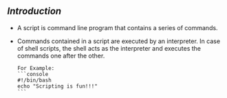 ## ***Introduction***<br>
* A script is command line program that contains a series of commands.<br>
* Commands contained in a script are executed by an interpreter. In case of shell scripts, the shell acts  as the interpreter and executes the commands one after the other.

      For Example:
      ```console
      #!/bin/bash
      echo "Scripting is fun!!!"
      ```
